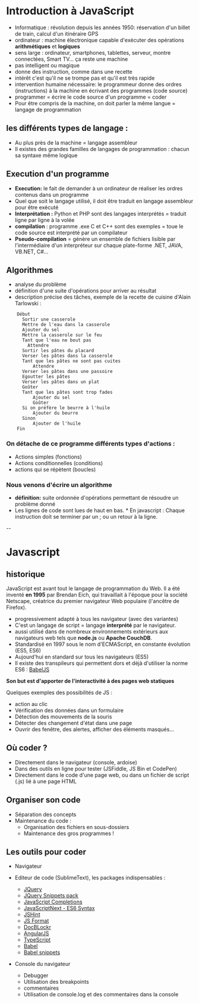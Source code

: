 # Introduction à JavaScript

* Informatique : révolution depuis les années 1950: réservation d'un billet de train, calcul d'un itinéraire GPS
* ordinateur : machine électronique capable d'exécuter des opérations **arithmétiques** et **logiques**
* sens large : ordinateur, smartphones, tablettes, serveur, montre connectées, Smart TV... ça reste une machine
* pas intelligent ou magique
* donne des instruction, comme dans une recette
* intérêt c'est qu'il ne se trompe pas  et qu'il est très rapide
* intervention humaine nécessaire: le programmeur donne des ordres (instructions) à la machine en écrivant des programmes (code source)
* programmer = écrire le code source d'un programme = coder
* Pour être compris de la machine, on doit parler la même langue = langage de programmation

## les différents types de langage :

* Au plus près de la machine = langage assembleur
* Il existes des grandes familles de langages de programmation : chacun sa syntaxe même logique

## Execution d'un programme

* **Execution:** le fait de demander à un ordinateur de réaliser les ordres contenus dans un programme
* Quel que soit le langage utilisé, il doit être traduit en langage assembleur pour être exécuté
* **Interprétation :** Python et PHP sont des langages interprétés = traduit ligne par ligne à la volée
* **compilation** : programme .exe C et C++ sont des exemples =  toue le code source est interprété par un compilateur
* **Pseudo-compilation** = génère un ensemble de fichiers lisible par l'intermédiaire d'un interpréteur sur chaque plate-forme .NET, JAVA, VB.NET, C#...

## Algorithmes

 * analyse du problème
 * définition d'une suite d'opérations pour arriver au résultat
 * description précise des tâches, exemple de la recette de cuisine d'Alain Tarlowski :

```
    Début
      Sortir une casserole
      Mettre de l'eau dans la casserole
      Ajouter du sel
      Mettre la casserole sur le feu
      Tant que l'eau ne bout pas
        Attendre
      Sortir les pâtes du placard
      Verser les pâtes dans la casserole
      Tant que les pâtes ne sont pas cuites
          Attendre
      Verser les pâtes dans une passoire
      Egoutter les pâtes
      Verser les pâtes dans un plat
      Goûter
      Tant que les pâtes sont trop fades
          Ajouter du sel
          Goûter
      Si on préfère le beurre à l'huile
          Ajouter du beurre
      Sinon
          Ajouter de l'huile
    Fin
```

### On détache de ce programme différents types d'actions :

* Actions simples (fonctions)
* Actions conditionnelles  (conditions)
* actions qui se répètent (boucles)

### Nous venons d'écrire un algorithme

* **définition:** suite ordonnée d'opérations permettant de résoudre un problème donné
* Les lignes de code sont lues de haut en bas. * En javascript : Chaque instruction doit se terminer par un ; ou un retour à la ligne.

--

# Javascript

## historique

JavaScript est avant tout le langage de programmation du Web. Il a été inventé **en 1995** par Brendan Eich, qui travaillait à l'époque pour la société Netscape, créatrice du premier navigateur Web populaire (l'ancêtre de Firefox).

* progressivement adapté à tous les navigateur (avec des variantes)
* C'est un langage de script = langage **interprété** par le navigateur.
* aussi utilisé dans de nombreux environnements extérieurs aux navigateurs web tels que **node.js** ou **Apache CouchDB**.
* Standardisé en 1997 sous le nom d'ECMAScript, en constante évolution (ES5, ES6)
* Aujourd'hui en standard sur tous les navigateurs (ES5)
* Il existe des transpileurs qui permettent dors et déjà d'utiliser la norme ES6 : [BabelJS](https://babeljs.io)
 
**Son but est d'apporter de l'interactivité à des pages web statiques**

Quelques exemples des possibilités de JS : 

* action au clic
* Vérification des données dans un formulaire
* Détection des mouvements de la souris
* Détecter des changement d'état dans une page
* Ouvrir des fenêtre, des alertes, afficher des éléments masqués...

## Où coder ?

* Directement dans le navigateur (console, ardoise)
* Dans des outils en ligne pour tester (JSFiddle, JS Bin et CodePen)
* Directement dans le code d'une page web, ou dans un fichier de script (.js) lié à une page HTML

## Organiser son code

* Séparation des concepts
* Maintenance du code :
  - Organisation des fichiers en sous-dossiers
  - Maintenance des gros programmes !

## Les outils pour coder

* Navigateur
* Editeur de code (SublimeText), les packages indispensables :
  - [JQuery](https://packagecontrol.io/packages/jQuery)
  - [JQuery Snippets pack](https://packagecontrol.io/packages/jQuery%20Snippets%20pack)
  - [JavaScript Completions](https://packagecontrol.io/packages/JavaScript%20Completions)
  - [JavaScriptNext - ES6 Syntax](https://packagecontrol.io/packages/JavaScriptNext%20-%20ES6%20Syntax)
  - [JSHint](https://packagecontrol.io/packages/JSHint)
  - [JS Format](https://packagecontrol.io/packages/JsFormat)
  - [DocBLockr](https://packagecontrol.io/packages/DocBlockr)
  - [AngularJS](https://packagecontrol.io/packages/AngularJS)
  - [TypeScript](https://packagecontrol.io/packages/TypeScript)
  - [Babel](https://packagecontrol.io/packages/Babel)
  - [Babel snippets](https://packagecontrol.io/packages/Babel%20Snippets)

* Console du navigateur
  - Debugger
  - Utilisation des breakpoints
  - commentaires
  - Utilisation de console.log et des commentaires dans la console
